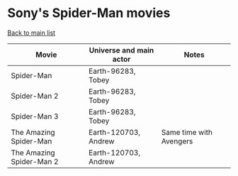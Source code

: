 # Sony's Spider-Man movies

[Back to main list](README.md)

| Movie                    | Universe and main actor | Notes                   |
| ------------------------ | ----------------------- | ----------------------- |
| Spider-Man               | Earth-96283, Tobey      |                         |
| Spider-Man 2             | Earth-96283, Tobey      |                         |
| Spider-Man 3             | Earth-96283, Tobey      |                         |
| The Amazing Spider-Man   | Earth-120703, Andrew    | Same time with Avengers |
| The Amazing Spider-Man 2 | Earth-120703, Andrew    |                         |

